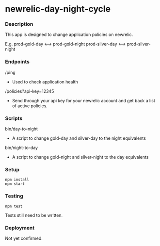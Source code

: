 # newrelic-day-night-cycle

### Description

This app is designed to change application policies on newrelic.

E.g.
prod-gold-day <--> prod-gold-night
prod-silver-day <--> prod-silver-night

### Endpoints

/ping
- Used to check application health

/policies?api-key=12345
- Send through your api key for your newrelic account and get back a list of active policies.

### Scripts

bin/day-to-night
- A script to change gold-day and silver-day to the night equivalents

bin/night-to-day
- A script to change gold-night and silver-night to the day equivalents

### Setup

```
npm install
npm start
```

### Testing

```
npm test
```

Tests still need to be written.

### Deployment

Not yet confirmed.
